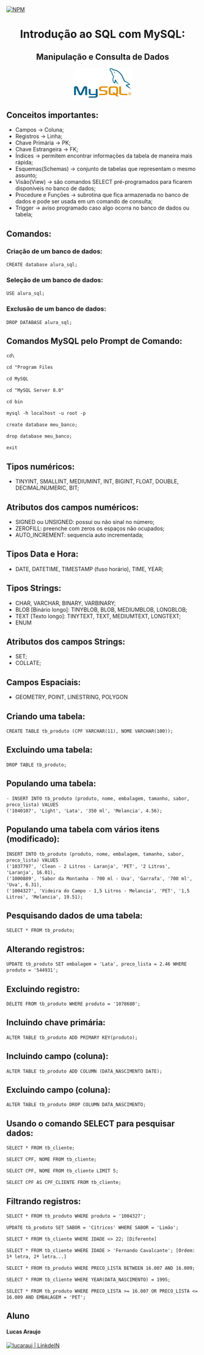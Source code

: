 [![NPM](https://img.shields.io/npm/l/react)](https://github.com/lucarauj/curso-SQL-com-MySQL/blob/main/LICENSE)

<h1 align="center"> Introdução ao SQL com MySQL: </h1>
<h2 align="center"> Manipulação e Consulta de Dados </h2>

<p align="center"><img width="150px" src="https://github.com/lucarauj/assets/blob/main/MySQL.png" /></p>
 

## Conceitos importantes:

- Campos -> Coluna;
- Registros -> Linha;
- Chave Primária -> PK;
- Chave Estrangeira -> FK;
- Índices -> permitem encontrar informações da tabela de maneira mais rápida;
- Esquemas(Schemas) -> conjunto de tabelas que representam o mesmo assunto;
- Visão(View) -> são comandos SELECT pré-programados para ficarem disponíveis no banco de dados;
- Procedure e Funções -> subrotina que fica armazenada no banco de dados e pode ser usada em um comando de consulta;
- Trigger -> aviso programado caso algo ocorra no banco de dados ou tabela;

## Comandos:

### Criação de um banco de dados:

```
CREATE database alura_sql;
```

### Seleção de um banco de dados:

```
USE alura_sql;
```

### Exclusão de um banco de dados:

```
DROP DATABASE alura_sql;
```

## Comandos MySQL pelo Prompt de Comando:

```
cd\
```

```
cd "Program Files
```

```
cd MySQL
```

```
cd "MySQL Server 8.0"
```

```
cd bin
```

```
mysql -h localhost -u root -p
```

```
create database meu_banco;
```

```
drop database meu_banco;
```

```
exit
```

## Tipos numéricos:

- TINYINT, SMALLINT, MEDIUMINT, INT, BIGINT, FLOAT, DOUBLE, DECIMAL/NUMERIC, BIT;

## Atributos dos campos numéricos:

- SIGNED ou UNSIGNED: possui ou não sinal no número;
- ZEROFILL: preenche com zeros os espaços não ocupados;
- AUTO_INCREMENT: sequencia auto incrementada;

## Tipos Data e Hora:

- DATE, DATETIME, TIMESTAMP (fuso horário), TIME, YEAR;

## Tipos Strings:

- CHAR, VARCHAR, BINARY, VARBINARY;
- BLOB [Binário longo]: TINYBLOB, BLOB, MEDIUMBLOB, LONGBLOB;
- TEXT [Texto longo]: TINYTEXT, TEXT, MEDIUMTEXT, LONGTEXT;
- ENUM

## Atributos dos campos Strings:

- SET;
- COLLATE;

## Campos Espaciais:

- GEOMETRY, POINT, LINESTRING, POLYGON

## Criando uma tabela:

```
CREATE TABLE tb_produto (CPF VARCHAR(11), NOME VARCHAR(100));
```

## Excluindo uma tabela:

```
DROP TABLE tb_produto;
```

## Populando uma tabela:

```
- INSERT INTO tb_produto (produto, nome, embalagem, tamanho, sabor, preco_lista) VALUES
('1040107', 'Light', 'Lata', '350 ml', 'Melancia', 4.56);
```

## Populando uma tabela com vários itens (modificado):

```
INSERT INTO tb_produto (produto, nome, embalagem, tamanho, sabor, preco_lista) VALUES 
('1037797', 'Clean - 2 Litros - Laranja', 'PET', '2 Litros', 'Laranja', 16.01),
('1000889', 'Sabor da Montanha - 700 ml - Uva', 'Garrafa', '700 ml', 'Uva', 6.31),
('1004327', 'Videira do Campo - 1,5 Litros - Melancia', 'PET', '1,5 Litros', 'Melancia', 19.51);
```

## Pesquisando dados de uma tabela:

```
SELECT * FROM tb_produto;
```

## Alterando registros:

```
UPDATE tb_produto SET embalagem = 'Lata', preco_lista = 2.46 WHERE produto = '544931';
```

## Excluindo registro:

```
DELETE FROM tb_produto WHERE produto = '1078680';
```

## Incluindo chave primária:

```
ALTER TABLE tb_produto ADD PRIMARY KEY(produto);
```

## Incluindo campo (coluna):

```
ALTER TABLE tb_produto ADD COLUMN (DATA_NASCIMENTO DATE);
```

## Excluindo campo (coluna):

```
ALTER TABLE tb_produto DROP COLUMN DATA_NASCIMENTO;
```

## Usando o comando SELECT para pesquisar dados:

```
SELECT * FROM tb_cliente;
```
```
SELECT CPF, NOME FROM tb_cliente;
```
```
SELECT CPF, NOME FROM tb_cliente LIMIT 5;
```
```
SELECT CPF AS CPF_CLIENTE FROM tb_cliente;
```

## Filtrando registros:

```
SELECT * FROM tb_produto WHERE produto = '1004327';
```
```
UPDATE tb_produto SET SABOR = 'Cítricos' WHERE SABOR = 'Limão';
```
```
SELECT * FROM tb_cliente WHERE IDADE <> 22; [Diferente]
```
```
SELECT * FROM tb_cliente WHERE IDADE > 'Fernando Cavalcante'; [Ordem: 1ª letra, 2ª letra...]
```
```
SELECT * FROM tb_produto WHERE PRECO_LISTA BETWEEN 16.007 AND 16.009;
```
```
SELECT * FROM tb_cliente WHERE YEAR(DATA_NASCIMENTO) = 1995;
```
```
SELECT * FROM tb_produto WHERE PRECO_LISTA >= 16.007 OR PRECO_LISTA <= 16.009 AND EMBALAGEM = 'PET';
```

## Aluno

#### Lucas Araujo

<a href="https://www.linkedin.com/in/lucarauj"><img alt="lucarauj | LinkdeIN" width="40px" src="https://user-images.githubusercontent.com/43545812/144035037-0f415fc7-9f96-4517-a370-ccc6e78a714b.png" /></a>
